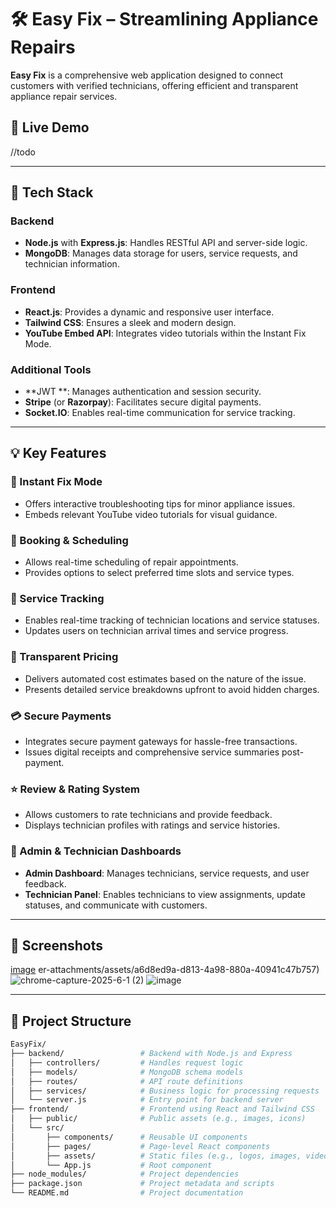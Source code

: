 # 🛠️ Easy Fix – Streamlining Appliance Repairs

**Easy Fix** is a comprehensive web application designed to connect customers with verified technicians, offering efficient and transparent appliance repair services.

## 🚀 Live Demo
//todo

---

## 🧰 Tech Stack

### Backend
- **Node.js** with **Express.js**: Handles RESTful API and server-side logic.
- **MongoDB**: Manages data storage for users, service requests, and technician information.

### Frontend
- **React.js**: Provides a dynamic and responsive user interface.
- **Tailwind CSS**: Ensures a sleek and modern design.
- **YouTube Embed API**: Integrates video tutorials within the Instant Fix Mode.

### Additional Tools
- **JWT **: Manages authentication and session security.
- **Stripe** (or **Razorpay**): Facilitates secure digital payments.
- **Socket.IO**: Enables real-time communication for service tracking.

---

## 💡 Key Features

### 🔧 Instant Fix Mode
- Offers interactive troubleshooting tips for minor appliance issues.
- Embeds relevant YouTube video tutorials for visual guidance.

### 📅 Booking & Scheduling
- Allows real-time scheduling of repair appointments.
- Provides options to select preferred time slots and service types.

### 📍 Service Tracking
- Enables real-time tracking of technician locations and service statuses.
- Updates users on technician arrival times and service progress.

### 💸 Transparent Pricing
- Delivers automated cost estimates based on the nature of the issue.
- Presents detailed service breakdowns upfront to avoid hidden charges.

### 💳 Secure Payments
- Integrates secure payment gateways for hassle-free transactions.
- Issues digital receipts and comprehensive service summaries post-payment.

### ⭐ Review & Rating System
- Allows customers to rate technicians and provide feedback.
- Displays technician profiles with ratings and service histories.

### 👥 Admin & Technician Dashboards
- **Admin Dashboard**: Manages technicians, service requests, and user feedback.
- **Technician Panel**: Enables technicians to view assignments, update statuses, and communicate with customers.

---

## 📸 Screenshots
[image](https://github.com/user-attachments/assets/22554168-ac50-43f5-a331-e88560f63f69)
er-attachments/assets/a6d8ed9a-d813-4a98-880a-40941c47b757)
![chrome-capture-2025-6-1 (2)](https://github.com/user-attachments/assets/425e6409-da97-4a58-b41b-4ea21a8d7d1c)
![image](https://github.com/user-attachments/assets/fe5c5959-5d5f-458e-89d7-4cd4af9317d8)

---

## 📂 Project Structure

```bash
EasyFix/
├── backend/                 # Backend with Node.js and Express
│   ├── controllers/         # Handles request logic
│   ├── models/              # MongoDB schema models
│   ├── routes/              # API route definitions
│   ├── services/            # Business logic for processing requests
│   └── server.js            # Entry point for backend server
├── frontend/                # Frontend using React and Tailwind CSS
│   ├── public/              # Public assets (e.g., images, icons)
│   └── src/
│       ├── components/      # Reusable UI components
│       ├── pages/           # Page-level React components
│       ├── assets/          # Static files (e.g., logos, images, videos)
│       └── App.js           # Root component
├── node_modules/            # Project dependencies
├── package.json             # Project metadata and scripts
└── README.md                # Project documentation

